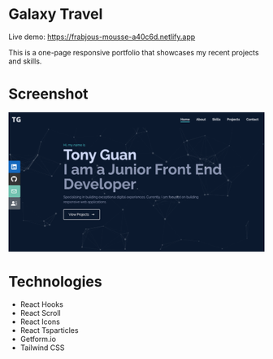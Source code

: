 # Galaxy Travel

Live demo: https://frabjous-mousse-a40c6d.netlify.app

This is a one-page responsive portfolio that showcases my recent projects and skills.

# Screenshot

![](src/assets/portfolio.png)

# Technologies

- React Hooks
- React Scroll
- React Icons
- React Tsparticles
- Getform.io
- Tailwind CSS
